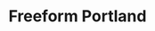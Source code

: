 ---
title: "Freeform Portland"
logo: freeformportland.svg
stream_url:
- [station, http://listen.freeformportland.org:8000/stream, online]
description: "Freeform Portland is a nonprofit, independent, community-driven radio station broadcasting."
url: "https://www.freeformportland.org/"
support: "https://www.freeformportland.org/donate/"
location: Portland, US
play_time: 24/7
recommended: ['largetrousers']
---